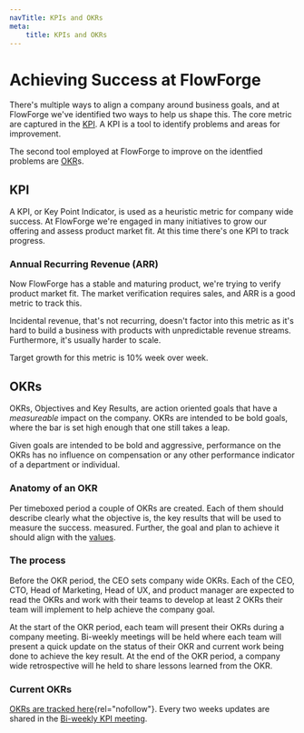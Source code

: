 ```yaml
---
navTitle: KPIs and OKRs
meta:
    title: KPIs and OKRs
---
```


# Achieving Success at FlowForge

There's multiple ways to align a company around business goals, and at FlowForge
we've identified two ways to help us shape this. The core metric are captured in
the [KPI](#kpi). A KPI is a tool to identify problems and areas for improvement.

The second tool employed at FlowForge to improve on the identfied problems are [OKR](#okrs)s.

## KPI

A KPI, or Key Point Indicator, is used as a heuristic metric for company wide
success. At FlowForge we're engaged in many initiatives to grow our offering and
assess product market fit. At this time there's one KPI to track progress.

### Annual Recurring Revenue (ARR)

Now FlowForge has a stable and maturing product, we're trying to verify product
market fit. The market verification requires sales, and ARR is a good metric to
track this.

Incidental revenue, that's not recurring, doesn't factor into this metric as it's
hard to build a business with products with unpredictable revenue streams. Furthermore,
it's usually harder to scale.

Target growth for this metric is 10% week over week.

## OKRs

OKRs, Objectives and Key Results, are action oriented goals that have a _measureable_
impact on the company. OKRs are intended to be bold goals, where the bar is set
high enough that one still takes a leap.

Given goals are intended to be bold and aggressive, performance on the OKRs has
no influence on compensation or any other performance indicator of a department
or individual.

### Anatomy of an OKR

Per timeboxed period a couple of OKRs are created. Each of them should describe
clearly what the objective is, the key results that will be used to measure the success.
measured. Further, the goal and plan to achieve it should align with the
[values](./values/).

### The process

Before the OKR period, the CEO sets company wide OKRs. Each of the CEO, CTO,
Head of Marketing, Head of UX, and product manager are expected to read the OKRs
and work with their teams to develop at least 2 OKRs their team will implement to help achieve the company goal.

At the start of the OKR period, each team will present their OKRs during a company meeting. Bi-weekly meetings will be held where each team will present a quick update on the status of their OKR and current work being done to achieve the key result. At the end of the OKR period, a company wide retrospective will he held to share lessons learned from the OKR.

### Current OKRs

[OKRs are tracked here](https://docs.google.com/document/d/12zOCFxot0rlRY-_hNwCmuv7_U1STqjzoaXh8EkIWtZI){rel="nofollow"}.
Every two weeks updates are shared in the [Bi-weekly KPI meeting](./communication/#bi-weekly-kpi-meeting).
